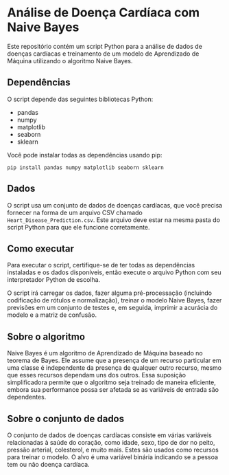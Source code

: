 Análise de Doença Cardíaca com Naive Bayes
==========================================

Este repositório contém um script Python para a análise de dados de doenças cardíacas e treinamento de um modelo de Aprendizado de Máquina utilizando o algoritmo Naive Bayes.

Dependências
------------

O script depende das seguintes bibliotecas Python:

-   pandas
-   numpy
-   matplotlib
-   seaborn
-   sklearn

Você pode instalar todas as dependências usando pip:


`pip install pandas numpy matplotlib seaborn sklearn`

Dados
-----

O script usa um conjunto de dados de doenças cardíacas, que você precisa fornecer na forma de um arquivo CSV chamado `Heart_Disease_Prediction.csv`. Este arquivo deve estar na mesma pasta do script Python para que ele funcione corretamente.

Como executar
-------------

Para executar o script, certifique-se de ter todas as dependências instaladas e os dados disponíveis, então execute o arquivo Python com seu interpretador Python de escolha.

O script irá carregar os dados, fazer alguma pré-processação (incluindo codificação de rótulos e normalização), treinar o modelo Naive Bayes, fazer previsões em um conjunto de testes e, em seguida, imprimir a acurácia do modelo e a matriz de confusão.

Sobre o algoritmo
-----------------

Naive Bayes é um algoritmo de Aprendizado de Máquina baseado no teorema de Bayes. Ele assume que a presença de um recurso particular em uma classe é independente da presença de qualquer outro recurso, mesmo que esses recursos dependam uns dos outros. Essa suposição simplificadora permite que o algoritmo seja treinado de maneira eficiente, embora sua performance possa ser afetada se as variáveis de entrada são dependentes.

Sobre o conjunto de dados
-------------------------

O conjunto de dados de doenças cardíacas consiste em várias variáveis relacionadas à saúde do coração, como idade, sexo, tipo de dor no peito, pressão arterial, colesterol, e muito mais. Estes são usados como recursos para treinar o modelo. O alvo é uma variável binária indicando se a pessoa tem ou não doença cardíaca.
